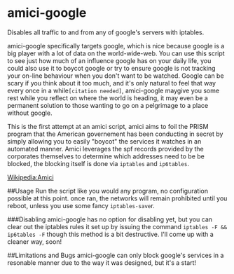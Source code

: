 amici-google
============

Disables all traffic to and from any of google's servers with iptables.

amici-google specifically targets google, which is nice because google is a big player with a lot of data on the world-wide-web. You can use this script to see just how much of an influence google has on your daily life, you could also use it to boycot google or try to ensure google is not tracking your on-line behaviour when you don't want to be watched. Google can be scary if you think about it too much, and it's only natural to feel that way every once in a while`[citation needed]`, amici-google maygive you some rest while you reflect on where the world is heading, it may even be a permanent solution to those wanting to go on a pelgrimage to a place without google.

This is the first attempt at an amici script, amici aims to foil the PRISM program that the American governement has been conducting in secret by simply allowing you to easily "boycot" the services it watches in an automated manner. Amici leverages the spf records provided by the corporates themselves to determine which addresses need to be be blocked, the blocking itself is done via `iptables` and `ip6tables`.

[Wikipedia:Amici](https://en.wikipedia.org/wiki/Amici_prism)

##Usage
Run the script like you would any program, no configuration possible at this point. once ran, the networks will remain prohibited until you reboot, unless you use some fancy `iptables-save`r.

###Disabling
amici-google has no option for disabling yet, but you can clear out the iptables rules it set up by issuing the command `iptables -F && ip6tables -F` though this method is a bit destructive. I'll come up with a cleaner way, soon!

##Limitations and Bugs
amici-google can only block google's services in a resonable manner due to the way it was designed, but it's a start!
